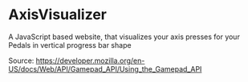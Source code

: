 # AxisVisualizer
A JavaScript based website, that visualizes your axis presses for your Pedals in vertical progress bar shape

Source:
https://developer.mozilla.org/en-US/docs/Web/API/Gamepad_API/Using_the_Gamepad_API

